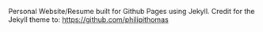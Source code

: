 Personal Website/Resume built for Github Pages using Jekyll. Credit for the Jekyll theme to: https://github.com/philipithomas
